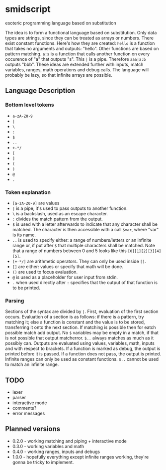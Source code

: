 # smidscript
esoteric programming language based on substitution

The idea is to form a functional language based on substitution.
Only data types are strings, since they can be treated as arrays or numbers.
There exist constant functions. 
Here's how they are created: `hello` is a function that takes no arguments and outputs: "hello".
Other functions are based on pattern matching. `a:s` is a function that calls another function on every occurence of "a"
that outputs "s".
This `|` is a pipe.
Therefore `aaa|a:b` outputs "bbb".
These ideas are extended further with inputs, match variables,
ranges, math operations and debug calls.
The language will probably be lazy, so that infinite arrays are possible.

## Language Description

### Bottom level tokens
+ `a-zA-Z0-9`
+ `|`
+ `\`
+ `:`
+ `$`
+ `..`
+ `+-*/`
+ `[`
+ `]`
+ `(`
+ `)`
+ `@`
+ `.`

### Token explanation
+ `[a-zA-Z0-9]` are values
+ `|` is a pipe, it's used to pass outputs to another function.
+ `\` is a backslash, used as an escape character.
+ `:` divides the match pattern from the output.
+ `$` is used with a letter afterwards to indicate that any character shall be matched.
The character is then accessible with a call `$var`, where "var" is its name.
+ `..` is used to specify either: a range of numbers/letters or an infinite range or,
if put after `$` that multiple characters shall be matched. Note that a range of numbers
between 0 and 5 looks like this `[0][1][2][3][4][5]`.
+ `[+-*/]` are arithmetic operators. They can only be used inside `[]`. 
+ `[]` are either: values or specify that math will be done.
+ `()` are used to focus evaluation.
+ `@` is used as a placeholder for user input from stdin.
+ `.` when used directly after `:` specifies that the output of that function is
to be printed.

### Parsing
Sections of the syntax are divided by `|`.
First, evaluation of the first section occurs.
Evaluation of a section is as follows: if there is a pattern, try matching it;
else a function is constant and the value is to be stored, transferring it onto the next
section. If matching is possible then for eatch possible match add output. No `$` variables
may be empty in a match, if that is not possible that output matcherror.
`$..` always matches as much as it possibly can.
Outputs are evaluated using values, variables, math, inputs and with respect to brackets.
If a function is marked as debug, the output is printed before it is passed.
If a function does not pass, the output is printed.
Infinite ranges can only be used as constant functions.
`$..` cannot be used to match an infinite range.

## TODO
+ lexer
+ parser
+ interactive mode
+ comments?
+ error messages

## Planned versions
+ 0.2.0 - working matching and piping + interactive mode
+ 0.3.0 - working variables and math
+ 0.4.0 - working ranges, inputs and debugs
+ 1.0.0 - hopefully everything except infinite ranges working,
they're gonna be tricky to implement.
